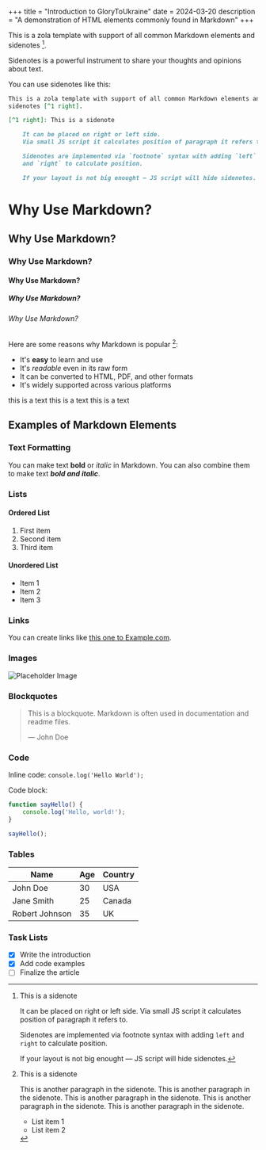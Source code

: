 +++
title = "Introduction to GloryToUkraine"
date = 2024-03-20
description = "A demonstration of HTML elements commonly found in Markdown"
+++

This is a zola template with support of all common Markdown elements and 
sidenotes [^1 right].

[^1 right]: This is a sidenote

    It can be placed on right or left side.
    Via small JS script it calculates position of paragraph it refers to. 

    Sidenotes are implemented via footnote syntax with adding `left` 
    and `right` to calculate position.

    If your layout is not big enought — JS script will hide sidenotes. 

Sidenotes is a powerful instrument to share your thoughts and opinions about text. 

You can use sidenotes like this:

```markdown
This is a zola template with support of all common Markdown elements and 
sidenotes [^1 right].

[^1 right]: This is a sidenote

    It can be placed on right or left side.
    Via small JS script it calculates position of paragraph it refers to. 

    Sidenotes are implemented via `footnote` syntax with adding `left` 
    and `right` to calculate position.

    If your layout is not big enought — JS script will hide sidenotes. 
```


# Why Use Markdown?
## Why Use Markdown?
### Why Use Markdown?
#### Why Use Markdown?
##### Why Use Markdown?
###### Why Use Markdown?


Here are some reasons why Markdown is popular [^2 right]:

* It's **easy** to learn and use
* It's *readable* even in its raw form
* It can be converted to HTML, PDF, and other formats
* It's widely supported across various platforms


[^2 right]: This is a sidenote

    This is another paragraph in the sidenote. 
    This is another paragraph in the sidenote. 
    This is another paragraph in the sidenote. 
    This is another paragraph in the sidenote. 
    This is another paragraph in the sidenote. 

    * List item 1
    * List item 2

this is a text
this is a text
this is a text


## Examples of Markdown Elements

### Text Formatting

You can make text **bold** or *italic* in Markdown. You can also combine them to make text ***bold and italic***.

### Lists

#### Ordered List

1. First item
2. Second item
3. Third item

#### Unordered List

* Item 1
* Item 2
* Item 3

### Links

You can create links like [this one to Example.com](https://www.example.com).

### Images

![Placeholder Image](https://via.placeholder.com/600x300)

### Blockquotes

> This is a blockquote. Markdown is often used in documentation and readme files.
> 
> — John Doe

### Code

Inline code: `console.log('Hello World');`

Code block:

```javascript
function sayHello() {
    console.log('Hello, world!');
}

sayHello();
```

### Tables

| Name | Age | Country |
|------|-----|---------|
| John Doe | 30 | USA |
| Jane Smith | 25 | Canada |
| Robert Johnson | 35 | UK |

### Task Lists

- [x] Write the introduction
- [x] Add code examples
- [ ] Finalize the article